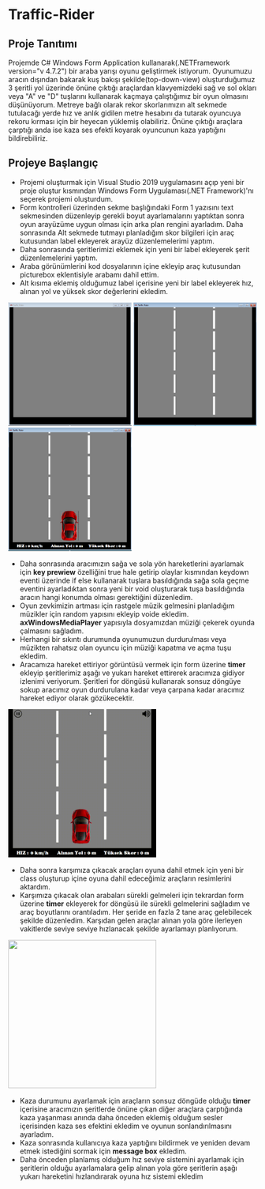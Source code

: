 # Traffic-Rider
## Proje Tanıtımı
Projemde C# Windows Form Application kullanarak(.NETFramework version="v  4.7.2") bir araba yarışı oyunu geliştirmek istiyorum. Oyunumuzu aracın dışından bakarak kuş bakışı şekilde(top-down-view) oluşturduğumuz 3 şeritli yol üzerinde önüne çıktığı araçlardan klavyemizdeki sağ ve sol okları veya "A" ve "D" tuşlarını kullanarak kaçmaya çalıştığımız bir oyun olmasını düşünüyorum. Metreye bağlı olarak rekor skorlarımızın alt sekmede tutulacağı yerde
hız ve anlık gidilen metre hesabını da tutarak oyuncuya rekoru kırması için bir heyecan yüklemiş olabiliriz. 
Önüne çıktığı araçlara çarptığı anda ise kaza ses efekti koyarak oyuncunun kaza yaptığını bildirebiliriz.

## Projeye Başlangıç
* Projemi oluşturmak için Visual Studio 2019 uygulamasını açıp yeni bir proje oluştur kısmından Windows Form Uygulaması(.NET Framework)'nı seçerek projemi oluşturdum.
* Form kontrolleri üzerinden sekme başlığındaki Form 1 yazısını text sekmesinden düzenleyip gerekli boyut ayarlamalarını yaptıktan sonra oyun arayüzüme uygun olması için arka plan rengini ayarladım. Daha sonrasında Alt sekmede tutmayı planladığım skor bilgileri için araç kutusundan label ekleyerek arayüz düzenlemelerimi yaptım.
* Daha sonrasında şeritlerimizi eklemek için yeni bir label ekleyerek şerit düzenlemelerini yaptım.
* Araba görünümlerini kod dosyalarının içine ekleyip araç kutusundan picturebox eklentisiyle arabamı dahil ettim.
* Alt kısıma eklemiş olduğumuz label içerisine yeni bir label ekleyerek hız, alınan yol ve yüksek skor değerlerini ekledim.

<img src="steps/step1.png" width="250" height="250"> <img src="steps/step2.png" width="250" height="250"> <img src="steps/step3.png" width="250" height="250">

* Daha sonrasında aracımızın sağa ve sola yön hareketlerini ayarlamak için **key prewiew** özelliğini true hale getirip olaylar kısmından keydown eventi üzerinde if else kullanarak tuşlara basıldığında sağa sola geçme eventini ayarladıktan sonra yeni bir void oluşturarak tuşa basıldığında aracın hangi konumda olması gerektiğini düzenledim.
* Oyun zevkimizin artması için rastgele müzik gelmesini planladığım müzikler için random yapısını ekleyip voide ekledim. **axWindowsMediaPlayer** yapısıyla dosyamızdan müziği çekerek oyunda çalmasını sağladım.
* Herhangi bir sıkıntı durumunda oyunumuzun durdurulması veya müzikten rahatsız olan oyuncu için müziği kapatma ve açma tuşu ekledim.
* Aracamıza hareket ettiriyor görüntüsü vermek için form üzerine **timer** ekleyip şeritlerimiz aşağı ve yukarı hareket ettirerek aracımıza gidiyor izlenimi veriyorum. Şeritleri for döngüsü kullanarak sonsuz döngüye sokup aracımız oyun durdurulana kadar veya çarpana kadar aracımız hareket ediyor olarak gözükecektir.
<img src="steps/arabagif.gif" width="300" height="300">

* Daha sonra karşımıza çıkacak araçları oyuna dahil etmek için yeni bir class oluşturup içine oyuna dahil edeceğimiz araçların resimlerini aktardım.
* Karşımıza çıkacak olan arabaları sürekli gelmeleri için tekrardan form üzerine **timer** ekleyerek for döngüsü ile sürekli gelmelerini sağladım ve araç boyutlarını orantıladım. Her şeride en fazla 2 tane araç gelebilecek şekilde düzenledim. Karşıdan gelen araçlar alınan yola göre ilerleyen vakitlerde seviye seviye hızlanacak şekilde ayarlamayı planlıyorum.
<img src="steps/aracgif.gif" width="300" height="300">

* Kaza durumunu ayarlamak için araçların sonsuz döngüde olduğu **timer** içerisine aracımızın şeritlerde önüne çıkan diğer araçlara çarptığında kaza yaşanması anında daha önceden eklemiş olduğum sesler içerisinden kaza ses efektini ekledim ve oyunun sonlandırılmasını ayarladım.
* Kaza sonrasında kullanıcıya kaza yaptığını bildirmek ve yeniden devam etmek istediğini sormak için **message box** ekledim.
* Daha önceden planlamış olduğum hız seviye sistemini ayarlamak için şeritlerin olduğu ayarlamalara gelip alınan yola göre şeritlerin aşağı yukarı hareketini hızlandırarak oyuna hız sistemi ekledim

